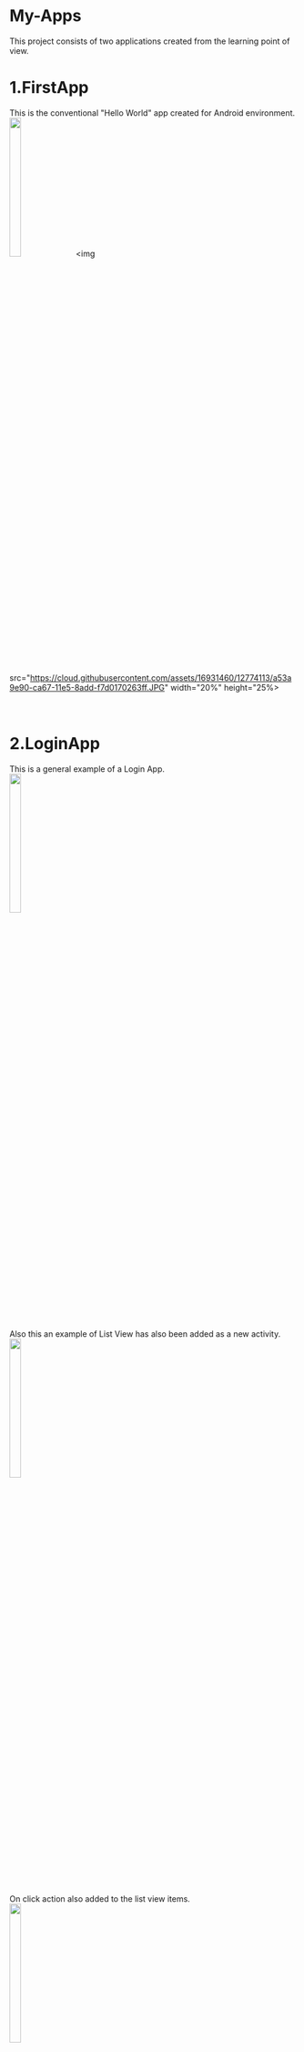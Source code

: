 # My-Apps
This project consists of two applications created from the learning point of view.
# 1.FirstApp
This is the conventional "Hello World" app created for Android environment.
</br>
<img src="https://cloud.githubusercontent.com/assets/16931460/12774111/a2559126-ca67-11e5-89a7-bbd2c0f94000.JPG" width="20%" height="25%"></img> &nbsp;&nbsp;&nbsp;<img src="https://cloud.githubusercontent.com/assets/16931460/12774113/a53a9e90-ca67-11e5-8add-f7d0170263ff.JPG" width="20%" height="25%></img>
</br>
</br></br>
# 2.LoginApp
This is a general example of a Login App.
</br>
<img src="https://cloud.githubusercontent.com/assets/16931460/12773801/2c2cf78e-ca65-11e5-9c8a-17c65d23617b.JPG" width="20%" height="25%"></img>
</br>
Also this an example of List View has also been added as a new activity.
</br>
 <img src="https://cloud.githubusercontent.com/assets/16931460/12773803/2ef6ae9c-ca65-11e5-8aa0-3253e7aea603.jpg" width="20%" height="25%" ></img>
 </br>
On click action also added to the list view items.
</br>
 <img src="https://cloud.githubusercontent.com/assets/16931460/12773805/31cc3682-ca65-11e5-8437-55c552950c41.png" width="20%" height="25%"></img> 
 </br>
